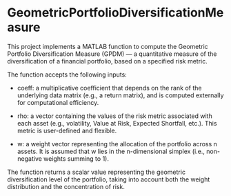 # GeometricPortfolioDiversificationMeasure
This project implements a MATLAB function to compute the Geometric Portfolio Diversification Measure (GPDM) — a quantitative measure of 
the diversification of a financial portfolio, based on a specified risk metric.

The function accepts the following inputs:

- coeff: a multiplicative coefficient that depends on the rank of the underlying data matrix (e.g., a return matrix), and is computed externally 
for computational efficiency.

- rho: a vector containing the values of the risk metric associated with each asset (e.g., volatility, Value at Risk, Expected Shortfall, etc.). 
This metric is user-defined and flexible.

- w: a weight vector representing the allocation of the portfolio across n assets. It is assumed that w lies in the n-dimensional simplex 
(i.e., non-negative weights summing to 1).

The function returns a scalar value representing the geometric diversification level of the portfolio, taking into account both the weight distribution 
and the concentration of risk. 
